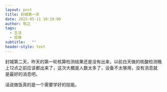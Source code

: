 ```yaml
---
layout: post
title: 封城第一天
date: 2022-05-11 10:10:00
author: 牧之
tags:
  - 生活
  - 疫情
subtitle:   ""
header-style: text
---
```


封城第二天，昨天的第一轮核算检测结果还是没有出来，以前白天做的核酸检测晚上12点之前应该都出来了，这次大概是人数太多了，设备不太够用，没有消息就是最好的消息吧。

话说做饭真的是一个需要学好的技能。

